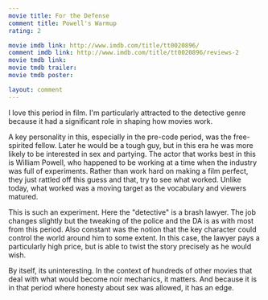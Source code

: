 ```yaml
---
movie title: For the Defense
comment title: Powell's Warmup
rating: 2

movie imdb link: http://www.imdb.com/title/tt0020896/
comment imdb link: http://www.imdb.com/title/tt0020896/reviews-2
movie tmdb link: 
movie tmdb trailer: 
movie tmdb poster: 

layout: comment
---
```


I love this period in film. I'm particularly attracted to the detective genre because it had a significant role in shaping how movies work.

A key personality in this, especially in the pre-code period, was the free-spirited fellow. Later he would be a tough guy, but in this era he was more likely to be interested in sex and partying. The actor that works best in this is William Powell, who happened to be working at a time when the industry was full of experiments. Rather than work hard on making a film perfect, they just rattled off this guess and that, try to see what worked. Unlike today, what worked was a moving target as the vocabulary and viewers matured.

This is such an experiment. Here the "detective" is a brash lawyer. The job changes slightly but the tweaking of the police and the DA is as with most from this period. Also constant was the notion that the key character could control the world around him to some extent. In this case, the lawyer pays a particularly high price, but is able to twist the story precisely as he would wish.

By itself, its uninteresting. In the context of hundreds of other movies that deal with what would become noir mechanics, it matters. And because it is in that period where honesty about sex was allowed, it has an edge.